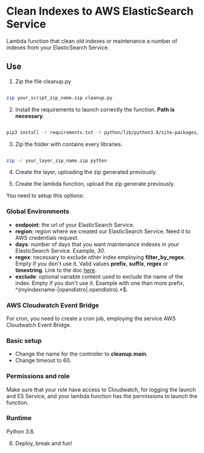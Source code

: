 # Clean Indexes to AWS ElasticSearch Service

Lambda function that clean old indexes or maintenance a number of indexes from your ElasticSearch Service.

## Use

1. Zip the file cleanup.py

```bash

zip your_script_zip_name.zip cleanup.py

```
2. Install the requirements to launch correctly the function. **Path is necessary**.

```bash

pip3 install -r requirements.txt -t python/lib/python3.8/site-packages/

```
3. Zip the folder with contains every libraries.

```bash

zip -r your_layer_zip_name.zip python

```

4. Create the layer, uploading the zip generated previously.

5. Create the lambda function, upload the zip generate previously.

You need to setup this options:

### Global Environments

- **endpoint**: the url of your ElasticSearch Service.
- **region**: region where we created our ElasticSearch Service. Need it to AWS credentials request.
- **days**: number of days that you want maintenance indexes in your ElasticSearch Service. Example, *30*.
- **regex**: necessary to exclude other index employing **filter_by_regex**. Empty if you don't use it. Valid values **prefix**, **suffix**, **regex** or **timestring**. Link to the doc [here](https://curator.readthedocs.io/en/latest/filters.html).
- **exclude**: optional variable content used to exclude the name of the index. Empty if you don't use it. Example with one than more prefix, ^(myindexname-|opendistro|.opendistro).*$.

### AWS Cloudwatch Event Bridge

For cron, you need to create a cron job, employing the service AWS Cloudwatch Event Bridge.

### Basic setup

- Change the name for the controller to **cleanup.main**.
- Change timeout to 60.

### Permissions and role

Make sure that your role have access to Cloudwatch, for logging the launch and ES Service, and your lambda function has the permissions to launch the function.

### Runtime

Python 3.8.

6. Deploy, break and fun!
